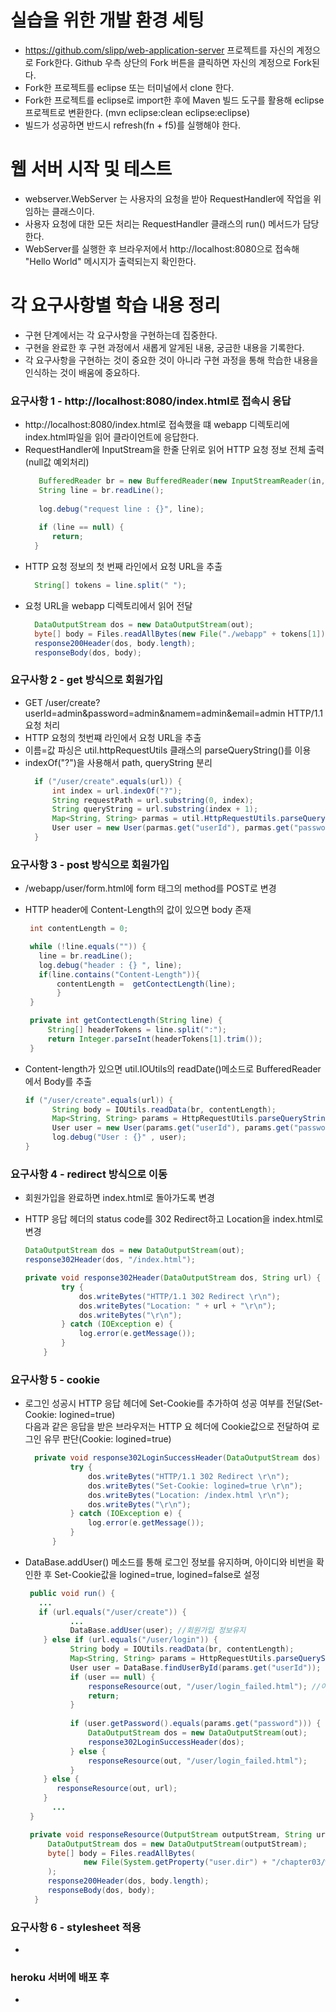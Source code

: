 # 실습을 위한 개발 환경 세팅
* https://github.com/slipp/web-application-server 프로젝트를 자신의 계정으로 Fork한다. 
Github 우측 상단의 Fork 버튼을 클릭하면 자신의 계정으로 Fork된다.
* Fork한 프로젝트를 eclipse 또는 터미널에서 clone 한다.
* Fork한 프로젝트를 eclipse로 import한 후에 Maven 빌드 도구를 활용해 eclipse 프로젝트로 변환한다.
(mvn eclipse:clean eclipse:eclipse)
* 빌드가 성공하면 반드시 refresh(fn + f5)를 실행해야 한다.

# 웹 서버 시작 및 테스트
* webserver.WebServer 는 사용자의 요청을 받아 RequestHandler에 작업을 위임하는 클래스이다.
* 사용자 요청에 대한 모든 처리는 RequestHandler 클래스의 run() 메서드가 담당한다.
* WebServer를 실행한 후 브라우저에서 http://localhost:8080으로 접속해 "Hello World" 메시지가 출력되는지 확인한다.

# 각 요구사항별 학습 내용 정리
* 구현 단계에서는 각 요구사항을 구현하는데 집중한다. 
* 구현을 완료한 후 구현 과정에서 새롭게 알게된 내용, 궁금한 내용을 기록한다.
* 각 요구사항을 구현하는 것이 중요한 것이 아니라 구현 과정을 통해 학습한 내용을 인식하는 것이 배움에 중요하다. 

### 요구사항 1 - http://localhost:8080/index.html로 접속시 응답
* http://localhost:8080/index.html로 접속했을 떄 webapp 디렉토리에 index.html파일을 읽어 클라이언트에 응답한다.
* RequestHandler에 InputStream을 한줄 단위로 읽어 HTTP 요청 정보 전체 출력(null값 예외처리)
    ```java
       BufferedReader br = new BufferedReader(new InputStreamReader(in, "UTF-8"));
       String line = br.readLine();
       
       log.debug("request line : {}", line);
      
       if (line == null) {
          return;
      }
    ```
* HTTP 요청 정보의 첫 번째 라인에서 요청 URL을 추출
    ```java
      String[] tokens = line.split(" ");
    ```
* 요청 URL을 webapp 디렉토리에서 읽어 전달
    ```java
      DataOutputStream dos = new DataOutputStream(out);
      byte[] body = Files.readAllBytes(new File("./webapp" + tokens[1]).toPath());
      response200Header(dos, body.length);
      responseBody(dos, body);
    ```
### 요구사항 2 - get 방식으로 회원가입
* GET /user/create?userId=admin&password=admin&namem=admin&email=admin HTTP/1.1 요청 처리
* HTTP 요청의 첫번쨰 라인에서 요청 URL을 추출
* 이름=값 파싱은 util.httpRequestUtils 클래스의 parseQueryString()를 이용
* indexOf("?")을 사용해서 path, queryString 분리
    ```java
      if ("/user/create".equals(url)) {
          int index = url.indexOf("?");
          String requestPath = url.substring(0, index);
          String queryString = url.substring(index + 1);
          Map<String, String> parmas = util.HttpRequestUtils.parseQueryString(queryString);
          User user = new User(parmas.get("userId"), parmas.get("password"), parmas.get("name"), parmas.get("email"));
      }
    ```

### 요구사항 3 - post 방식으로 회원가입
* /webapp/user/form.html에 form 태그의 method를 POST로 변경
* HTTP header에 Content-Length의 값이 있으면 body 존재
     ```java
      int contentLength = 0;

      while (!line.equals("")) {  
        line = br.readLine();
        log.debug("header : {} ", line);
        if(line.contains("Content-Length")){
            contentLength =  getContectLength(line);
            }  
      }
     ```
     ```java
      private int getContectLength(String line) {  
          String[] headerTokens = line.split(":");
          return Integer.parseInt(headerTokens[1].trim());  
      }
     ```
* Content-length가 있으면 util.IOUtils의 readDate()메소드로 BufferedReader에서 Body를 추출

     ```java
     if ("/user/create".equals(url)) {
           String body = IOUtils.readData(br, contentLength);
           Map<String, String> params = HttpRequestUtils.parseQueryString(body);
           User user = new User(params.get("userId"), params.get("password"), params.get("name"), params.get("email"));
           log.debug("User : {}" , user);
     }
     ```

     
### 요구사항 4 - redirect 방식으로 이동
* 회원가입을 완료하면 index.html로 돌아가도록 변경
* HTTP 응답 헤더의 status code를 302 Redirect하고 Location을 index.html로 변경
     ```java
     DataOutputStream dos = new DataOutputStream(out);
     response302Header(dos, "/index.html");
     ```
     
     ```java
     private void response302Header(DataOutputStream dos, String url) {
             try {
                 dos.writeBytes("HTTP/1.1 302 Redirect \r\n");
                 dos.writeBytes("Location: " + url + "\r\n");
                 dos.writeBytes("\r\n");
             } catch (IOException e) {
                 log.error(e.getMessage());
             }
         }
     ```

### 요구사항 5 - cookie
* 로그인 성공시 HTTP 응답 헤더에 Set-Cookie를 추가하여 성공 여부를 전달(Set-Cookie: logined=true)  
다음과 같은 응답을 받은 브라우저는 HTTP 요 헤더에 Cookie값으로 전달하여 로그인 유무 판단(Cookie: logined=true)

    ```java
      private void response302LoginSuccessHeader(DataOutputStream dos) {
              try {
                  dos.writeBytes("HTTP/1.1 302 Redirect \r\n");
                  dos.writeBytes("Set-Cookie: logined=true \r\n");
                  dos.writeBytes("Location: /index.html \r\n");
                  dos.writeBytes("\r\n");
              } catch (IOException e) {
                  log.error(e.getMessage());
              }
          }

    ```
    
* DataBase.addUser() 메소드를 통해 로그인 정보를 유지하며, 아이디와 비번을 확인한 후 Set-Cookie값을 logined=true, logined=false로 설정
    ```java
     public void run() {
       ...
       if (url.equals("/user/create")) {
              ...
              DataBase.addUser(user); //회원가입 정보유지  
        } else if (url.equals("/user/login")) {
              String body = IOUtils.readData(br, contentLength);
              Map<String, String> params = HttpRequestUtils.parseQueryString(body);
              User user = DataBase.findUserById(params.get("userId"));
              if (user == null) {
                  responseResource(out, "/user/login_failed.html"); //아이디로 찾은 유저가 없으면 실패 리턴
                  return;
              }
         
              if (user.getPassword().equals(params.get("password"))) {
                  DataOutputStream dos = new DataOutputStream(out);
                  response302LoginSuccessHeader(dos);
              } else {
                  responseResource(out, "/user/login_failed.html");
              }
        } else {
           responseResource(out, url);
        }
          ...
     }
    ```
    ```java
     private void responseResource(OutputStream outputStream, String url) throws IOException {
         DataOutputStream dos = new DataOutputStream(outputStream);
         byte[] body = Files.readAllBytes(
                 new File(System.getProperty("user.dir") + "/chapter03/webapp" + url).toPath()
         );
         response200Header(dos, body.length);
         responseBody(dos, body);  
      }
    ```
### 요구사항 6 - stylesheet 적용
* 

### heroku 서버에 배포 후
* 